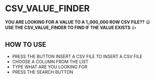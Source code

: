 # CSV_VALUE_FINDER
**YOU ARE LOOKING FOR A VALUE TO A 1_000_000 ROW CSV FILE??** :frowning: <br>
**USE THE CSV_VALUE_FINDER TO FIND IF THE VALUE EXISTS**  :+1:

## HOW TO USE
<ul>
  <li> PRESS THE BUTTON INSERT A CSV FILE  TO INSERT A CSV FILE</li>
  <li> CHOOSE A COLUMN FROM THE LIST</li>
  <li> TYPE WHAT ARE YOU LOOKING FOR </li>
  <li> PRESS THE SEARCH BUTTON </li>
  </ul>
